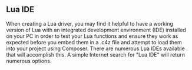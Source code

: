 ## Lua IDE

When creating a Lua driver, you may find it helpful to have a working version of Lua with an integrated development environment (IDE) installed on your PC in order to test your Lua functions and ensure they work as expected before you embed them in a .c4z file and attempt to load them into your project using Composer. There are numerous Lua IDEs available that will accomplish this. A simple Internet search for "Lua IDE" will return numerous options.
